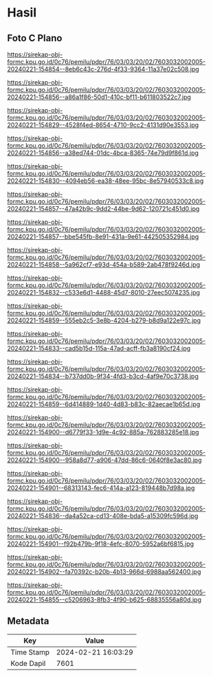# Hasil

## Foto C Plano

https://sirekap-obj-formc.kpu.go.id/0c76/pemilu/pdpr/76/03/03/20/02/7603032002005-20240221-154854--8eb6c43c-276d-4f33-9364-11a37e02c508.jpg

https://sirekap-obj-formc.kpu.go.id/0c76/pemilu/pdpr/76/03/03/20/02/7603032002005-20240221-154856--a86a1f86-50d1-410c-bf11-b611803522c7.jpg

https://sirekap-obj-formc.kpu.go.id/0c76/pemilu/pdpr/76/03/03/20/02/7603032002005-20240221-154829--4528f4ed-8654-4710-9cc2-4131d90e3553.jpg

https://sirekap-obj-formc.kpu.go.id/0c76/pemilu/pdpr/76/03/03/20/02/7603032002005-20240221-154856--a38ed744-01dc-4bca-8365-74e79d9f861d.jpg

https://sirekap-obj-formc.kpu.go.id/0c76/pemilu/pdpr/76/03/03/20/02/7603032002005-20240221-154830--4094eb56-ea38-48ee-95bc-8e57940533c8.jpg

https://sirekap-obj-formc.kpu.go.id/0c76/pemilu/pdpr/76/03/03/20/02/7603032002005-20240221-154857--47a42b9c-9dd2-44be-9d62-120721c451d0.jpg

https://sirekap-obj-formc.kpu.go.id/0c76/pemilu/pdpr/76/03/03/20/02/7603032002005-20240221-154857--bbe545fb-8e91-431a-9e61-442505352984.jpg

https://sirekap-obj-formc.kpu.go.id/0c76/pemilu/pdpr/76/03/03/20/02/7603032002005-20240221-154858--5a962cf7-e93d-454a-b589-2ab478f9246d.jpg

https://sirekap-obj-formc.kpu.go.id/0c76/pemilu/pdpr/76/03/03/20/02/7603032002005-20240221-154832--c533e6d1-4488-45d7-8010-27eec5074235.jpg

https://sirekap-obj-formc.kpu.go.id/0c76/pemilu/pdpr/76/03/03/20/02/7603032002005-20240221-154859--555eb2c5-3e8b-4204-b279-b8d9a122e97c.jpg

https://sirekap-obj-formc.kpu.go.id/0c76/pemilu/pdpr/76/03/03/20/02/7603032002005-20240221-154833--cad5b15d-115a-47ad-acff-fb3a8190cf24.jpg

https://sirekap-obj-formc.kpu.go.id/0c76/pemilu/pdpr/76/03/03/20/02/7603032002005-20240221-154834--b737dd0b-9f34-4fd3-b3cd-4af9e70c3738.jpg

https://sirekap-obj-formc.kpu.go.id/0c76/pemilu/pdpr/76/03/03/20/02/7603032002005-20240221-154859--6d414889-1d40-4d83-b83c-82aecae1b65d.jpg

https://sirekap-obj-formc.kpu.go.id/0c76/pemilu/pdpr/76/03/03/20/02/7603032002005-20240221-154900--d6779f33-1d9e-4c92-885a-762883285e18.jpg

https://sirekap-obj-formc.kpu.go.id/0c76/pemilu/pdpr/76/03/03/20/02/7603032002005-20240221-154900--958a8d77-a906-47dd-86c6-0640f8e3ac80.jpg

https://sirekap-obj-formc.kpu.go.id/0c76/pemilu/pdpr/76/03/03/20/02/7603032002005-20240221-154901--68313143-fec6-414a-a123-819448b7d98a.jpg

https://sirekap-obj-formc.kpu.go.id/0c76/pemilu/pdpr/76/03/03/20/02/7603032002005-20240221-154836--da4a52ca-cd13-408e-bda5-a15309fc596d.jpg

https://sirekap-obj-formc.kpu.go.id/0c76/pemilu/pdpr/76/03/03/20/02/7603032002005-20240221-154901--f92b479b-9f18-4efc-8070-5952a6bf6815.jpg

https://sirekap-obj-formc.kpu.go.id/0c76/pemilu/pdpr/76/03/03/20/02/7603032002005-20240221-154902--fa70392c-b20b-4b13-966d-6988aa562400.jpg

https://sirekap-obj-formc.kpu.go.id/0c76/pemilu/pdpr/76/03/03/20/02/7603032002005-20240221-154855--c5206963-8fb3-4f90-b625-68835556a80d.jpg


## Metadata

| Key        | Value               |
| ---------- | ------------------- |
| Time Stamp | 2024-02-21 16:03:29 |
| Kode Dapil | 7601                |



